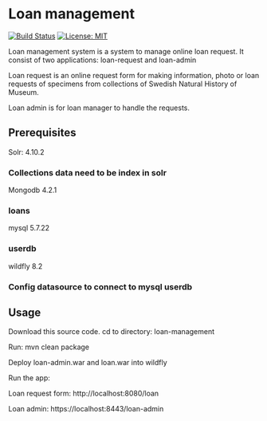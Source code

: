 # Loan management
[![Build Status](https://travis-ci.com/Naturhistoriska/loan-management.svg?branch=master)](https://travis-ci.com/Naturhistoriska/loan-management)
[![License: MIT](https://img.shields.io/badge/License-MIT-yellow.svg)](https://opensource.org/licenses/MIT)

Loan management system is a system to manage online loan request. It consist of two applications: loan-request and loan-admin

Loan request is an online request form for making information, photo or loan requests of specimens from  collections of Swedish Natural History of Museum.

Loan admin is for loan manager to handle the requests.


## Prerequisites

Solr: 4.10.2

### Collections data need to be index in solr

Mongodb 4.2.1

### loans

mysql 5.7.22

### userdb

wildfly 8.2

### Config datasource to connect to mysql userdb



## Usage
Download this source code. cd to directory: loan-management

Run:
mvn clean package

Deploy loan-admin.war and loan.war into wildfly

Run the app:

Loan request form:
http://localhost:8080/loan

Loan admin:
https://localhost:8443/loan-admin







